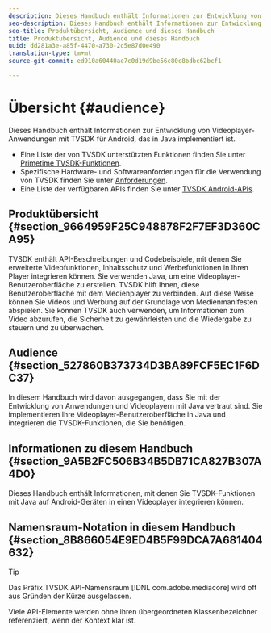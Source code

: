```yaml
---
description: Dieses Handbuch enthält Informationen zur Entwicklung von Videoplayer-Anwendungen mit TVSDK für Android, das in Java implementiert ist.
seo-description: Dieses Handbuch enthält Informationen zur Entwicklung von Videoplayer-Anwendungen mit TVSDK für Android, das in Java implementiert ist.
seo-title: Produktübersicht, Audience und dieses Handbuch
title: Produktübersicht, Audience und dieses Handbuch
uuid: dd281a3e-a85f-4470-a730-2c5e87d0e490
translation-type: tm+mt
source-git-commit: ed910a60440ae7c0d19d9be56c80c8bdbc62bcf1

---
```



# Übersicht {#audience}

Dieses Handbuch enthält Informationen zur Entwicklung von Videoplayer-Anwendungen mit TVSDK für Android, das in Java implementiert ist.

<!--<a id="section_FC24E86A2E6442B8A3769160769BBDFA"></a>-->

* Eine Liste der von TVSDK unterstützten Funktionen finden Sie unter [Primetime TVSDK-Funktionen](../../../tvsdk-3x-android-prog/android-3x-introduction/overview-prod-audience-guide/android-3x-overview-of-the-player.md).
* Spezifische Hardware- und Softwareanforderungen für die Verwendung von TVSDK finden Sie unter [Anforderungen](../../../tvsdk-3x-android-prog/android-3x-introduction/android-3x-requirements.md).
* Eine Liste der verfügbaren APIs finden Sie unter [TVSDK Android-APIs](https://help.adobe.com/en_US/primetime/api/psdk/javadoc3.5/index.html).

## Produktübersicht {#section_9664959F25C948878F2F7EF3D360CA95}

TVSDK enthält API-Beschreibungen und Codebeispiele, mit denen Sie erweiterte Videofunktionen, Inhaltsschutz und Werbefunktionen in Ihren Player integrieren können. Sie verwenden Java, um eine Videoplayer-Benutzeroberfläche zu erstellen. TVSDK hilft Ihnen, diese Benutzeroberfläche mit dem Medienplayer zu verbinden. Auf diese Weise können Sie Videos und Werbung auf der Grundlage von Medienmanifesten abspielen. Sie können TVSDK auch verwenden, um Informationen zum Video abzurufen, die Sicherheit zu gewährleisten und die Wiedergabe zu steuern und zu überwachen.

## Audience {#section_527860B373734D3BA89FCF5EC1F6DC37}

In diesem Handbuch wird davon ausgegangen, dass Sie mit der Entwicklung von Anwendungen und Videoplayern mit Java vertraut sind. Sie implementieren Ihre Videoplayer-Benutzeroberfläche in Java und integrieren die TVSDK-Funktionen, die Sie benötigen.

## Informationen zu diesem Handbuch {#section_9A5B2FC506B34B5DB71CA827B307A4D0}

Dieses Handbuch enthält Informationen, mit denen Sie TVSDK-Funktionen mit Java auf Android-Geräten in einen Videoplayer integrieren können.

## Namensraum-Notation in diesem Handbuch {#section_8B866054E9ED4B5F99DCA7A681404632}

>[!TIP]
>
>Das Präfix TVSDK API-Namensraum [!DNL com.adobe.mediacore] wird oft aus Gründen der Kürze ausgelassen.
>
>Viele API-Elemente werden ohne ihren übergeordneten Klassenbezeichner referenziert, wenn der Kontext klar ist.